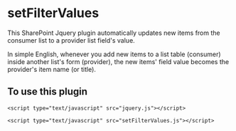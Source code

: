 # setFilterValues
This SharePoint Jquery plugin automatically updates new items from the consumer list to a provider list field's value.

In simple English, whenever you add new items to a list table (consumer) inside another list's form (provider), the new items' field value becomes the provider's item name (or title).


## To use this plugin

`<script type="text/javascript" src="jquery.js"></script>` 

`<script type="text/javascript" src="setFilterValues.js"></script>`
